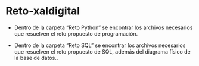 # Reto-xaldigital
- Dentro de la carpeta “Reto Python” se encontrar los archivos necesarios que resuelven el reto propuesto de programación.

- Dentro de la carpeta “Reto SQL” se encontrar los archivos necesarios que resuelven el reto propuesto de SQL, además del diagrama físico de la base de datos..

